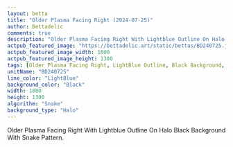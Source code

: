 ```yaml
---
layout: betta
title: "Older Plasma Facing Right (2024-07-25)"
author: Bettadelic
comments: true
description: "Older Plasma Facing Right With Lightblue Outline On Halo Black Background With Snake Pattern."
actpub_featured_image: "https://bettadelic.art/static/bettas/BD240725.jpg"
actpub_featured_image_width: 1800
actpub_featured_image_height: 1300
tags: [Older Plasma Facing Right, LightBlue Outline, Black Background, Halo Background Pattern, Snake Pattern, July 2024]
unitName: "BD240725"
line_color: "LightBlue"
background_color: "Black"
width: 1800
height: 1300
algorithm: "Snake"
background_type: "Halo"
---
```


Older Plasma Facing Right With Lightblue Outline On Halo Black Background With Snake Pattern.

